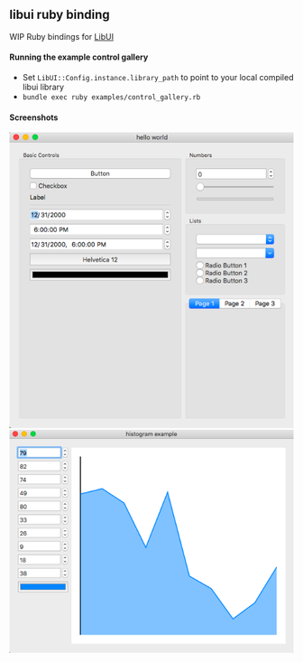 ## libui ruby binding

WIP Ruby bindings for [LibUI](https://github.com/andlabs/libui)

#### Running the example control gallery
- Set `LibUI::Config.instance.library_path` to point to your local
compiled libui library
- `bundle exec ruby examples/control_gallery.rb`

#### Screenshots

![Control Gallery](/screenshots/controlgallery.png?raw=true)
![Histogram](/screenshots/histogram.png?raw=true)
